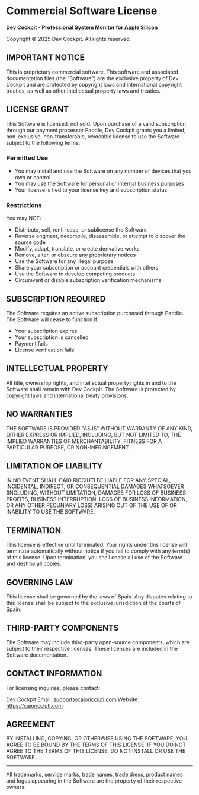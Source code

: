 # Commercial Software License

**Dev Cockpit - Professional System Monitor for Apple Silicon**

Copyright © 2025 Dev Cockpit. All rights reserved.

## IMPORTANT NOTICE

This is proprietary commercial software. This software and associated documentation files (the "Software") are the exclusive property of Dev Cockpit and are protected by copyright laws and international copyright treaties, as well as other intellectual property laws and treaties.

## LICENSE GRANT

This Software is licensed, not sold. Upon purchase of a valid subscription through our payment processor Paddle, Dev Cockpit grants you a limited, non-exclusive, non-transferable, revocable license to use the Software subject to the following terms:

### Permitted Use
- You may install and use the Software on any number of devices that you own or control
- You may use the Software for personal or internal business purposes
- Your license is tied to your license key and subscription status

### Restrictions
You may NOT:
- Distribute, sell, rent, lease, or sublicense the Software
- Reverse engineer, decompile, disassemble, or attempt to discover the source code
- Modify, adapt, translate, or create derivative works
- Remove, alter, or obscure any proprietary notices
- Use the Software for any illegal purpose
- Share your subscription or account credentials with others
- Use the Software to develop competing products
- Circumvent or disable subscription verification mechanisms

## SUBSCRIPTION REQUIRED

The Software requires an active subscription purchased through Paddle. The Software will cease to function if:
- Your subscription expires
- Your subscription is cancelled
- Payment fails
- License verification fails

## INTELLECTUAL PROPERTY

All title, ownership rights, and intellectual property rights in and to the Software shall remain with Dev Cockpit. The Software is protected by copyright laws and international treaty provisions.

## NO WARRANTIES

THE SOFTWARE IS PROVIDED "AS IS" WITHOUT WARRANTY OF ANY KIND, EITHER EXPRESS OR IMPLIED, INCLUDING, BUT NOT LIMITED TO, THE IMPLIED WARRANTIES OF MERCHANTABILITY, FITNESS FOR A PARTICULAR PURPOSE, OR NON-INFRINGEMENT.

## LIMITATION OF LIABILITY

IN NO EVENT SHALL CAIO RICCIUTI BE LIABLE FOR ANY SPECIAL, INCIDENTAL, INDIRECT, OR CONSEQUENTIAL DAMAGES WHATSOEVER (INCLUDING, WITHOUT LIMITATION, DAMAGES FOR LOSS OF BUSINESS PROFITS, BUSINESS INTERRUPTION, LOSS OF BUSINESS INFORMATION, OR ANY OTHER PECUNIARY LOSS) ARISING OUT OF THE USE OF OR INABILITY TO USE THE SOFTWARE.

## TERMINATION

This license is effective until terminated. Your rights under this license will terminate automatically without notice if you fail to comply with any term(s) of this license. Upon termination, you shall cease all use of the Software and destroy all copies.

## GOVERNING LAW

This license shall be governed by the laws of Spain. Any disputes relating to this license shall be subject to the exclusive jurisdiction of the courts of Spain.

## THIRD-PARTY COMPONENTS

The Software may include third-party open-source components, which are subject to their respective licenses. These licenses are included in the Software documentation.

## CONTACT INFORMATION

For licensing inquiries, please contact:

Dev Cockpit
Email: support@caioricciuti.com
Website: https://caioricciuti.com

## AGREEMENT

BY INSTALLING, COPYING, OR OTHERWISE USING THE SOFTWARE, YOU AGREE TO BE BOUND BY THE TERMS OF THIS LICENSE. IF YOU DO NOT AGREE TO THE TERMS OF THIS LICENSE, DO NOT INSTALL OR USE THE SOFTWARE.

---

All trademarks, service marks, trade names, trade dress, product names and logos appearing in the Software are the property of their respective owners.